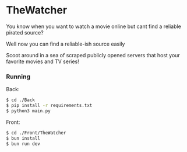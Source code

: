 # TheWatcher
You know when you want to watch a movie online but cant find a reliable pirated source?

Well now you can find a reliable-ish source easily

Scoot around in a sea of scraped publicly opened servers that host your favorite movies and TV series!

### Running
Back:
```bash
$ cd ./Back
$ pip install -r requirements.txt
$ python3 main.py
```

Front:
```bash
$ cd ./Front/TheWatcher
$ bun install
$ bun run dev
```
